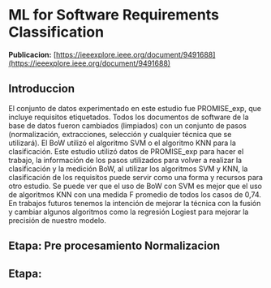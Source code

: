# ML for Software Requirements Classification

**Publicacion:** [https://ieeexplore.ieee.org/document/9491688](https://ieeexplore.ieee.org/document/9491688)

## Introduccion
El conjunto de datos experimentado en este estudio fue PROMISE_exp, que incluye requisitos etiquetados. Todos los documentos de software de la base de datos fueron cambiados (limpiados) con un conjunto de pasos (normalización, extracciones, selección y cualquier técnica que se utilizará). El BoW utilizó el algoritmo SVM o el algoritmo KNN para la clasificación. Este estudio utilizó datos de PROMISE_exp para hacer el trabajo, la información de los pasos utilizados para volver a realizar la clasificación y la medición BoW, al utilizar los algoritmos SVM y KNN, la clasificación de los requisitos puede servir como una forma y recursos para otro estudio. Se puede ver que el uso de BoW con SVM es mejor que el uso de algoritmos KNN con una medida F promedio de todos los casos de 0,74. En trabajos futuros tenemos la intención de mejorar la técnica con la fusión y cambiar algunos algoritmos como la regresión Logiest para mejorar la precisión de nuestro modelo.


## Etapa: Pre procesamiento Normalizacion


## Etapa: 